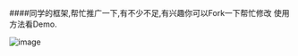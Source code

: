 ####同学的框架,帮忙推广一下,有不少不足,有兴趣你可以Fork一下帮忙修改
使用方法看Demo.


![image](http://7xii1h.com1.z0.glb.clouddn.com/1.gif)
